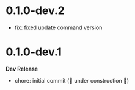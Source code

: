 # 0.1.0-dev.2

- fix: fixed update command version

# 0.1.0-dev.1

**Dev Release**

- chore: initial commit (🚧 under construction 🚧)